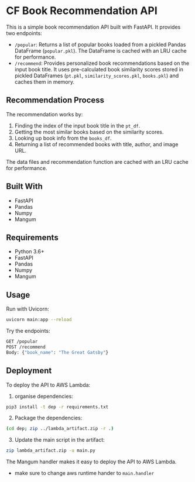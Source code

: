 # CF Book Recommendation API

This is a simple book recommendation API built with FastAPI. It provides two endpoints:

- `/popular`: Returns a list of popular books loaded from a pickled Pandas DataFrame (`popular.pkl`). The DataFrame is cached with an LRU cache for performance.
- `/recommend`: Provides personalized book recommendations based on the input book title. It uses pre-calculated book similarity scores stored in pickled DataFrames (`pt.pkl`, `similarity_scores.pkl`, `books.pkl`) and caches them in memory.

## Recommendation Process

The recommendation works by:
1. Finding the index of the input book title in the `pt_df`.
2. Getting the most similar books based on the similarity scores.
3. Looking up book info from the `books_df`.
4. Returning a list of recommended books with title, author, and image URL.

The data files and recommendation function are cached with an LRU cache for performance.

## Built With

- FastAPI
- Pandas
- Numpy
- Mangum

## Requirements

- Python 3.6+
- FastAPI
- Pandas
- Numpy
- Mangum

## Usage

Run with Uvicorn:

```bash
uvicorn main:app --reload
```

Try the endpoints:
```bash
GET /popular
POST /recommend
Body: {"book_name": "The Great Gatsby"}
```

## Deployment
To deploy the API to AWS Lambda:

1) organise dependencies:
```bash
pip3 install -t dep -r requirements.txt
```
2) Package the dependencies:
```bash
(cd dep; zip ../lambda_artifact.zip -r .)
```

3) Update the main script in the artifact:
```bash
zip lambda_artifact.zip -u main.py
```

The Mangum handler makes it easy to deploy the API to AWS Lambda.
* make sure to change aws runtime hander to `main.handler`